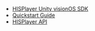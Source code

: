 - [HISPlayer Unity visionOS SDK](/introduction.md)
- [Quickstart Guide](/setup-guide.md)
- [HISPlayer API](/hisplayer-api.md)
